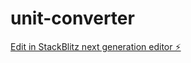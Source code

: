 # unit-converter

[Edit in StackBlitz next generation editor ⚡️](https://stackblitz.com/~/github.com/adibadi12/unit-converter)
